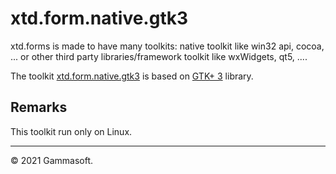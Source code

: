 
# xtd.form.native.gtk3

xtd.forms is made to have many toolkits: native toolkit like win32 api, cocoa, ... or other third party libraries/framework toolkit like wxWidgets, qt5, ....

The toolkit [xtd.form.native.gtk3](.) is based on [GTK+ 3](https://developer.gnome.org/gtk3/stable/index.html) library.

## Remarks

This toolkit run only on Linux.

______________________________________________________________________________________________

© 2021 Gammasoft.
